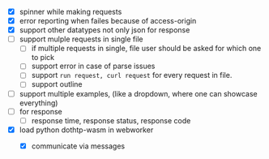 - [x] spinner while making requests
- [x] error reporting when failes because of access-origin 
- [x] support other datatypes not only json for response
- [ ] support mulple requests in single file
  - [ ] if multiple requests in single, file user should be asked for which one to pick
  - [ ] support error in case of parse issues
  - [ ] support `run request, curl request` for every request in file.
  - [ ] support outline
- [ ] support multiple examples, (like a dropdown, where one can showcase everything)
- [ ] for response
  - [ ] response time, response status, response code 
- [x] load python dothtp-wasm in webworker 
  - [x] communicate via messages

